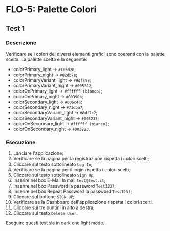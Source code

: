 # FLO-5: Palette Colori

## Test 1

### Descrizione

Verificare se i colori dei diversi elementi grafici sono coerenti con la palette scelta. La palette
scelta è la seguente:
- colorPrimary_light -> `#106d20`;
- colorPrimary_night -> `#82db7e`;
- colorPrimaryVariant_light -> `#9df898`;
- colorPrimaryVariant_night -> `#005312`;
- colorOnPrimary_light -> `#ffffff (bianco)`;
- colorOnPrimary_night -> `#00390a`;
- colorSecondary_light -> `#006c48`;
- colorSecondary_night -> `#71dba7`;
- colorSecondaryVariant_light -> `#8df7c2`;
- colorSecondaryVariant_night -> `#005235`;
- colorOnSecondary_light -> `#ffffff (bianco)`;
- colorOnSecondary_night -> `#003823`.

### Esecuzione

1. Lanciare l'applicazione;
2. Verificare se la pagina per la registrazione rispetta i colori scelti;
3. Cliccare sul testo sottolineato `Log In`;
4. Verificare se la pagina per il login rispetta i colori scelti;
5. Cliccare sul testo sottolineato `Sign Up`;
6. Inserire nel box E-Mail la mail `test@test.it`;
7. Inserire nel box Password la password `Test123?`;
8. Inserire nel box Repeat Password la password `Test123?`;
9. Cliccare sul bottone `SIGN UP`;
10. Verificare se la Dashboard dell'applicazione rispetta i colori scelti.
11. Cliccare sui tre puntini in alto a destra;
12. Cliccare sul testo `Delete User`.

Eseguire questi test sia in dark che light mode.